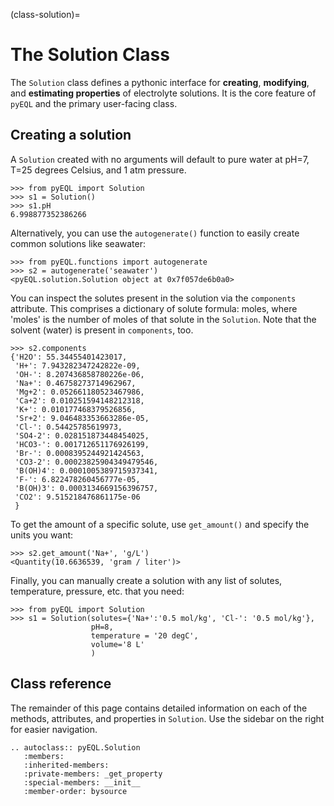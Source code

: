 (class-solution)=

# The Solution Class

The `Solution` class defines a pythonic interface for **creating**, **modifying**, and **estimating properties** of
electrolyte solutions. It is the core feature of `pyEQL` and the primary user-facing class.

## Creating a solution

A `Solution` created with no arguments will default to pure water at pH=7, T=25 degrees Celsius, and 1 atm pressure.

```
>>> from pyEQL import Solution
>>> s1 = Solution()
>>> s1.pH
6.998877352386266
```

Alternatively, you can use the `autogenerate()` function to easily create common solutions like seawater:

```
>>> from pyEQL.functions import autogenerate
>>> s2 = autogenerate('seawater')
<pyEQL.solution.Solution object at 0x7f057de6b0a0>
```

You can inspect the solutes present in the solution via the `components` attribute. This comprises a dictionary of solute formula: moles, where 'moles' is the number of moles of that solute in the `Solution`. Note that the solvent (water) is present in `components`, too.

```
>>> s2.components
{'H2O': 55.34455401423017,
 'H+': 7.943282347242822e-09,
 'OH-': 8.207436858780226e-06,
 'Na+': 0.46758273714962967,
 'Mg+2': 0.052661180523467986,
 'Ca+2': 0.010251594148212318,
 'K+': 0.010177468379526856,
 'Sr+2': 9.046483353663286e-05,
 'Cl-': 0.54425785619973,
 'SO4-2': 0.028151873448454025,
 'HCO3-': 0.001712651176926199,
 'Br-': 0.0008395244921424563,
 'CO3-2': 0.00023825904349479546,
 'B(OH)4': 0.0001005389715937341,
 'F-': 6.822478260456777e-05,
 'B(OH)3': 0.0003134669156396757,
 'CO2': 9.515218476861175e-06
 }
```

To get the amount of a specific solute, use `get_amount()` and specify the units you want:

```
>>> s2.get_amount('Na+', 'g/L')
<Quantity(10.6636539, 'gram / liter')>
```

Finally, you can manually create a solution with any list of solutes, temperature, pressure, etc. that you need:

```
>>> from pyEQL import Solution
>>> s1 = Solution(solutes={'Na+':'0.5 mol/kg', 'Cl-': '0.5 mol/kg'},
                  pH=8,
                  temperature = '20 degC',
                  volume='8 L'
                  )
```

## Class reference

The remainder of this page contains detailed information on each of the methods, attributes, and properties in `Solution`. Use the sidebar on the right for easier navigation.

```{eval-rst}
.. autoclass:: pyEQL.Solution
   :members:
   :inherited-members:
   :private-members: _get_property
   :special-members: __init__
   :member-order: bysource
```
